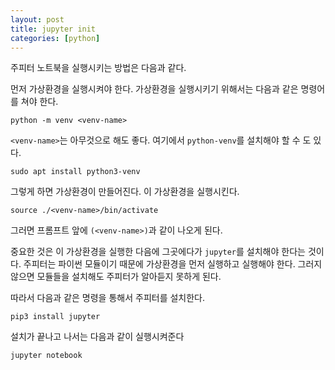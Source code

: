 ```yaml
---
layout: post
title: jupyter init
categories: [python]
---
```


주피터 노트북을 실행시키는 방법은 다음과 같다.

먼저 가상환경을 실행시켜야 한다.
가상환경을 실행시키기 위해서는 다음과 같은 명령어를 쳐야 한다.

```
python -m venv <venv-name>
```
`<venv-name>`는 아무것으로 해도 좋다. 여기에서 `python-venv`를 설치해야 할 수 도 있다.

```
sudo apt install python3-venv
```

그렇게 하면 가상환경이 만들어진다. 이 가상환경을 실행시킨다.

```
source ./<venv-name>/bin/activate
```

그러면 프롬프트 앞에 `(<venv-name>)`과 같이 나오게 된다.

중요한 것은 이 가상환경을 실행한 다음에 그곳에다가 `jupyter`를 설치해야 한다는 것이다.
주피터는 파이썬 모듈이기 때문에 가상환경을 먼저 실행하고 실행해야 한다. 그러지 않으면 모듈들을 설치해도 주피터가 알아듣지 못하게 된다.

따라서 다음과 같은 명령을 통해서 주피터를 설치한다.

```
pip3 install jupyter
```

설치가 끝나고 나서는 다음과 같이 실행시켜준다

```
jupyter notebook
```
